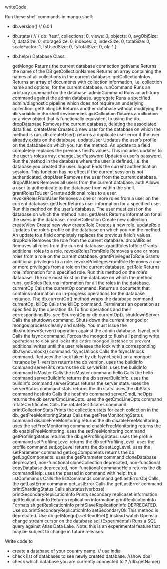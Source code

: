 writeCode

Run these shell commands in mongo shell:

- db.version() // 6.0.1

- db.stats() //
  {
  db: 'test',
  collections: 0,
  views: 0,
  objects: 0,
  avgObjSize: 0,
  dataSize: 0,
  storageSize: 0,
  indexes: 0,
  indexSize: 0,
  totalSize: 0,
  scaleFactor: 1,
  fsUsedSize: 0,
  fsTotalSize: 0,
  ok: 1
  }

- db.help()
  Database Class:

  getMongo Returns the current database connection
  getName Returns the name of the DB
  getCollectionNames Returns an array containing the names of all collections in the current database.
  getCollectionInfos Returns an array of documents with collection information, i.e. collection name and options, for the current database.
  runCommand Runs an arbitrary command on the database.
  adminCommand Runs an arbitrary command against the admin database.
  aggregate Runs a specified admin/diagnostic pipeline which does not require an underlying collection.
  getSiblingDB Returns another database without modifying the db variable in the shell environment.
  getCollection Returns a collection or a view object that is functionally equivalent to using the db.<collectionName>.
  dropDatabase Removes the current database, deleting the associated data files.
  createUser Creates a new user for the database on which the method is run. db.createUser() returns a duplicate user error if the user already exists on the database.
  updateUser Updates the user’s profile on the database on which you run the method. An update to a field completely replaces the previous field’s values. This includes updates to the user’s roles array.
  changeUserPassword Updates a user’s password. Run the method in the database where the user is defined, i.e. the database you created the user.
  logout Ends the current authentication session. This function has no effect if the current session is not authenticated.
  dropUser Removes the user from the current database.
  dropAllUsers Removes all users from the current database.
  auth Allows a user to authenticate to the database from within the shell.
  grantRolesToUser Grants additional roles to a user.
  revokeRolesFromUser Removes a one or more roles from a user on the current database.
  getUser Returns user information for a specified user. Run this method on the user’s database. The user must exist on the database on which the method runs.
  getUsers Returns information for all the users in the database.
  createCollection Create new collection
  createView Create new view
  createRole Creates a new role.
  updateRole Updates the role’s profile on the database on which you run the method. An update to a field completely replaces the previous field’s values.
  dropRole Removes the role from the current database.
  dropAllRoles Removes all roles from the current database.
  grantRolesToRole Grants additional roles to a role.
  revokeRolesFromRole Removes a one or more roles from a role on the current database.
  grantPrivilegesToRole Grants additional privileges to a role.
  revokePrivilegesFromRole Removes a one or more privileges from a role on the current database.
  getRole Returns role information for a specified role. Run this method on the role’s database. The role must exist on the database on which the method runs.
  getRoles Returns information for all the roles in the database.
  currentOp Calls the currentOp command. Returns a document that contains information on in-progress operations for the database instance. The db.currentOp() method wraps the database command currentOp.
  killOp Calls the killOp command. Terminates an operation as specified by the operation ID. To find operations and their corresponding IDs, see $currentOp or db.currentOp().
  shutdownServer Calls the shutdown command. Shuts down the current mongod or mongos process cleanly and safely. You must issue the db.shutdownServer() operation against the admin database.
  fsyncLock Calls the fsync command. Forces the mongod to flush all pending write operations to disk and locks the entire mongod instance to prevent additional writes until the user releases the lock with a corresponding db.fsyncUnlock() command.
  fsyncUnlock Calls the fsyncUnlock command. Reduces the lock taken by db.fsyncLock() on a mongod instance by 1.
  version returns the db version. uses the buildinfo command
  serverBits returns the db serverBits. uses the buildInfo command
  isMaster Calls the isMaster command
  hello Calls the hello command
  serverBuildInfo returns the db serverBuildInfo. uses the buildInfo command
  serverStatus returns the server stats. uses the serverStatus command
  stats returns the db stats. uses the dbStats command
  hostInfo Calls the hostInfo command
  serverCmdLineOpts returns the db serverCmdLineOpts. uses the getCmdLineOpts command
  rotateCertificates Calls the rotateCertificates command
  printCollectionStats Prints the collection.stats for each collection in the db.
  getFreeMonitoringStatus Calls the getFreeMonitoringStatus command
  disableFreeMonitoring returns the db disableFreeMonitoring. uses the setFreeMonitoring command
  enableFreeMonitoring returns the db enableFreeMonitoring. uses the setFreeMonitoring command
  getProfilingStatus returns the db getProfilingStatus. uses the profile command
  setProfilingLevel returns the db setProfilingLevel. uses the profile command
  setLogLevel returns the db setLogLevel. uses the setParameter command
  getLogComponents returns the db getLogComponents. uses the getParameter command
  cloneDatabase deprecated, non-functional
  cloneCollection deprecated, non-functional
  copyDatabase deprecated, non-functional
  commandHelp returns the db commandHelp. uses the passed in command with help: true
  listCommands Calls the listCommands command
  getLastErrorObj Calls the getLastError command
  getLastError Calls the getLastError command
  printShardingStatus Calls sh.status(verbose)
  printSecondaryReplicationInfo Prints secondary replicaset information
  getReplicationInfo Returns replication information
  printReplicationInfo Formats sh.getReplicationInfo
  printSlaveReplicationInfo DEPRECATED. Use db.printSecondaryReplicationInfo
  setSecondaryOk This method is deprecated. Use db.getMongo().setReadPref() instead
  watch Opens a change stream cursor on the database
  sql (Experimental) Runs a SQL query against Atlas Data Lake. Note: this is an experimental feature that may be subject to change in future releases.

Write code to

- create a database of your country name.
  // use india
- check list of databases to see newly created database.
  //show dbs
- check which database you are currently connected to ?
  //db.getName()
